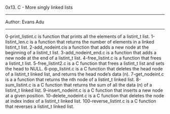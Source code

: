 0x13. C - More singly linked lists
*********************************************
Author: Evans Adu
*********************************************
0-print_listint.c is function that prints all the elements of a listint_t list.
1-listint_len.c is a function that returns the number of elements in a linked listint_t list.
2-add_nodeint.cis a function that adds a new node at the beginning of a listint_t list.
3-add_nodeint_end.c is a function that adds a new node at the end of a listint_t list.
4-free_listint.c is a function that frees a listint_t list.
5-free_listint2.c is a C function that frees a listint_t list and sets the head to NULL.
6-pop_listint.c is a C function that deletes the head node of a listint_t linked list, and returns the head node’s data (n).
7-get_nodeint.c is a a function that returns the nth node of a listint_t linked list.
8-sum_listint.c  is a C function that returns the sum of all the data (n) of a listint_t linked list.
9-insert_nodeint.c is a C function that inserts a new node at a given position.
10-delete_nodeint.c is a C function that deletes the node at index index of a listint_t linked list.
100-reverse_listint.c is a C function that reverses a listint_t linked list.
